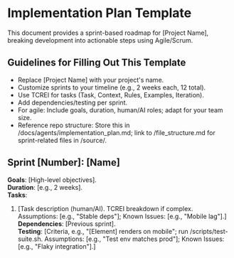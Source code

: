 # Implementation Plan Template

This document provides a sprint-based roadmap for [Project Name], breaking development into actionable steps using Agile/Scrum.

## Guidelines for Filling Out This Template
- Replace [Project Name] with your project's name.
- Customize sprints to your timeline (e.g., 2 weeks each, 12 total).
- Use TCREI for tasks (Task, Context, Rules, Examples, Iteration).
- Add dependencies/testing per sprint.
- For agile: Include goals, duration, human/AI roles; adapt for your team size.
- Reference repo structure: Store this in /docs/agents/implementation_plan.md; link to /file_structure.md for sprint-related files in /source/.

## Sprint [Number]: [Name]
**Goals**: [High-level objectives].  
**Duration**: [e.g., 2 weeks].  
**Tasks**:  
1. [Task description (human/AI). TCREI breakdown if complex. Assumptions: [e.g., "Stable deps"]; Known Issues: [e.g., "Mobile lag"].]  
**Dependencies**: [Previous sprint].  
**Testing**: [Criteria, e.g., "[Element] renders on mobile"; run /scripts/test-suite.sh. Assumptions: [e.g., "Test env matches prod"]; Known Issues: [e.g., "Flaky integration"].]